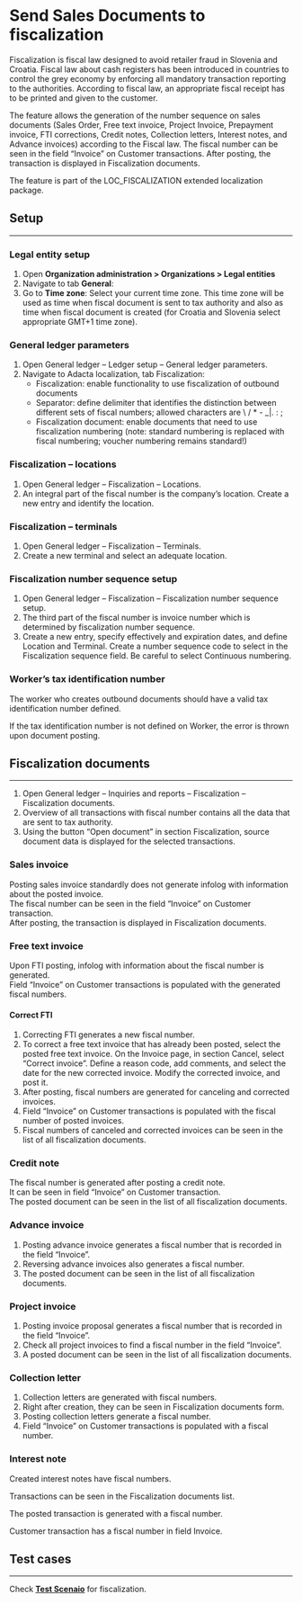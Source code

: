 # Send Sales Documents to fiscalization

Fiscalization is fiscal law designed to avoid retailer fraud in Slovenia and Croatia. Fiscal law about cash registers has been introduced in countries to control the grey economy by enforcing all mandatory transaction reporting to the authorities. According to fiscal law, an appropriate fiscal receipt has to be printed and given to the customer.

The feature allows the generation of the number sequence on sales documents (Sales Order, Free text invoice, Project Invoice, Prepayment invoice, FTI corrections, Credit notes, Collection letters, Interest notes, and Advance invoices) according to the Fiscal law. The fiscal number can be seen in the field “Invoice” on Customer transactions. After posting, the transaction is displayed in Fiscalization documents.

The feature is part of the LOC_FISCALIZATION extended localization package.

## **Setup**
---

### Legal entity setup
1. Open **Organization administration > Organizations > Legal entities**
2. Navigate to tab **General**:
3. Go to **Time zone**: Select your current time zone. This time zone will be used as time when fiscal document is sent to tax authority and also as time when fiscal document is created (for Croatia and Slovenia select appropriate GMT+1 time zone).



### General ledger parameters

1. Open General ledger – Ledger setup – General ledger parameters.
2. Navigate to Adacta localization, tab Fiscalization:
   - Fiscalization: enable functionality to use fiscalization of outbound documents
   - Separator: define delimiter that identifies the distinction between different sets of fiscal numbers; allowed characters are \ / * - _|. : ; 
   - Fiscalization document: enable documents that need to use fiscalization numbering (note: standard numbering is replaced with fiscal numbering; voucher numbering remains standard!)
 
### Fiscalization – locations

1. Open General ledger – Fiscalization – Locations.
2. An integral part of the fiscal number is the company’s location. Create a new entry and identify the location.
 
### Fiscalization – terminals

1. Open General ledger – Fiscalization – Terminals.
2. Create a new terminal and select an adequate location.
 
### Fiscalization number sequence setup

1. Open General ledger – Fiscalization – Fiscalization number sequence setup.
2. The third part of the fiscal number is invoice number which is determined by fiscalization number sequence. 
3. Create a new entry, specify effectively and expiration dates, and define Location and Terminal. Create a number sequence code to select in the Fiscalization sequence field. Be careful to select Continuous numbering.
 
### Worker’s tax identification number

The worker who creates outbound documents should have a valid tax identification number defined.
 
If the tax identification number is not defined on Worker, the error is thrown upon document posting.
 
## **Fiscalization documents**
---

1. Open General ledger – Inquiries and reports – Fiscalization – Fiscalization documents.
2. Overview of all transactions with fiscal number contains all the data that are sent to tax authority. 
3. Using the button “Open document” in section Fiscalization, source document data is displayed for the selected transactions. 

### **Sales invoice**

Posting sales invoice standardly does not generate infolog with information about the posted invoice.<br>
The fiscal number can be seen in the field “Invoice” on Customer transaction.<br>
After posting, the transaction is displayed in Fiscalization documents. 
 
### **Free text invoice**

Upon FTI posting, infolog with information about the fiscal number is generated.<br> 
Field “Invoice” on Customer transactions is populated with the generated fiscal numbers.
 
#### Correct FTI

1. Correcting FTI generates a new fiscal number.
2. To correct a free text invoice that has already been posted, select the posted free text invoice. On the Invoice page, in section Cancel, select “Correct invoice”. Define a reason code, add comments, and select the date for the new corrected invoice. Modify the corrected invoice, and post it.
3. After posting, fiscal numbers are generated for canceling and corrected invoices.
4. Field “Invoice” on Customer transactions is populated with the fiscal number of posted invoices.
5. Fiscal numbers of canceled and corrected invoices can be seen in the list of all fiscalization documents.
 
### **Credit note**

The fiscal number is generated after posting a credit note.<br>
It can be seen in field “Invoice” on Customer transaction.<br>
The posted document can be seen in the list of all fiscalization documents.
 
### **Advance invoice**

1. Posting advance invoice generates a fiscal number that is recorded in the field “Invoice”.
2. Reversing advance invoices also generates a fiscal number.
3. The posted document can be seen in the list of all fiscalization documents.
 
### **Project invoice**

1. Posting invoice proposal generates a fiscal number that is recorded in the field “Invoice”.
2. Check all project invoices to find a fiscal number in the field “Invoice”.
3. A posted document can be seen in the list of all fiscalization documents.
 
### **Collection letter**

1. Collection letters are generated with fiscal numbers. 
2. Right after creation, they can be seen in Fiscalization documents form.
3. Posting collection letters generate a fiscal number. 
4. Field “Invoice” on Customer transactions is populated with a fiscal number.
 
### **Interest note**
Created interest notes have fiscal numbers.
 
Transactions can be seen in the Fiscalization documents list.
 
The posted transaction is generated with a fiscal number.
 
Customer transaction has a fiscal number in field Invoice.
 
## **Test cases**
---
                           
Check **[Test Scenaio](Fiscalization-Test-Scenario.zip)** for fiscalization.